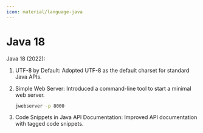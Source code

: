 ```yaml
---
icon: material/language-java
---
```

# Java 18


Java 18 (2022):

1. UTF-8 by Default:
   Adopted UTF-8 as the default charset for standard Java APIs.

2. Simple Web Server:
   Introduced a command-line tool to start a minimal web server.

   ```bash
   jwebserver -p 8000
   ```

3. Code Snippets in Java API Documentation:
   Improved API documentation with tagged code snippets.
